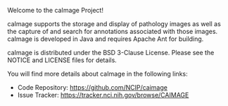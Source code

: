 Welcome to the caImage Project!

caImage supports the storage and display of pathology images as well as the capture of and search for annotations associated with those images. caImage is developed in Java and requires Apache Ant for building.

caImage is distributed under the BSD 3-Clause License. Please see the NOTICE and LICENSE files for details.

You will find more details about caImage in the following links:

* Code Repository: https://github.com/NCIP/caimage
* Issue Tracker: https://tracker.nci.nih.gov/browse/CAIMAGE


